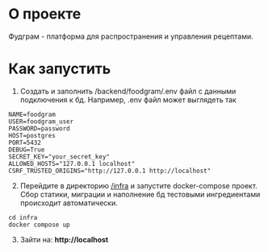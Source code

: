 # О проекте

Фудграм - платформа для распространения и управления рецептами.

# Как запустить

1. Создать и заполнить /backend/foodgram/.env файл с данными подключения к бд.
Например, .env файл может выглядеть так
```
NAME=foodgram
USER=foodgram_user
PASSWORD=password
HOST=postgres
PORT=5432
DEBUG=True
SECRET_KEY="your_secret_key"
ALLOWED_HOSTS="127.0.0.1 localhost"
CSRF_TRUSTED_ORIGINS="http://127.0.0.1 http://localhost"
```

2. Перейдите в директорию [/infra](/infra/) и запустите docker-compose проект. Сбор статики, миграции и наполнение бд тестовыми ингредиентами происходит автоматически.
```
cd infra
docker compose up
```
3. Зайти на: **http://localhost**
